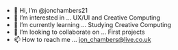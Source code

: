 - 👋 Hi, I’m @jonchambers21
- 👀 I’m interested in ... UX/UI and Creative Computing
- 🌱 I’m currently learning ... Studying Creative Computing
- 💞️ I’m looking to collaborate on ... First projects  
- 📫 How to reach me ... jon_chambers@live.co.uk

<!---
jonchambers21/jonchambers21 is a ✨ special ✨ repository because its `README.md` (this file) appears on your GitHub profile.
You can click the Preview link to take a look at your changes.
--->
